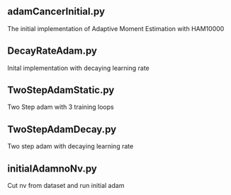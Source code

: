## adamCancerInitial.py
The initial implementation of Adaptive Moment Estimation with HAM10000

## DecayRateAdam.py
Inital implementation with decaying learning rate

## TwoStepAdamStatic.py 
Two Step adam with 3 training loops

## TwoStepAdamDecay.py
Two step adam with decaying learning rate

## initialAdamnoNv.py
Cut nv from dataset and run initial adam 
